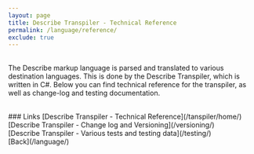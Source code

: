 ```yaml
---
layout: page
title: Describe Transpiler - Technical Reference
permalink: /language/reference/
exclude: true
---
```

<br>The Describe markup language is parsed and translated to various destination languages. This is done by the Describe Transpiler, which is written in C#. 
Below you can find technical reference for the transpiler, as well as change-log and testing documentation.

<br>
### Links
[Describe Transpiler - Technical Reference](/tanspiler/home/)<br>
[Describe Transpiler - Change log and Versioning](/versioning/)<br>
[Describe Transpiler - Various tests and testing data](/testing/)<br>
[Back](/language/)